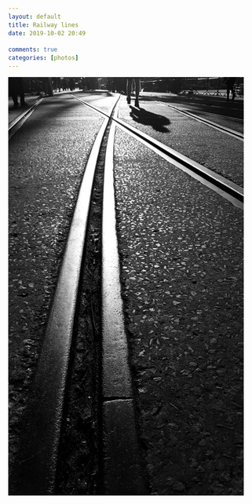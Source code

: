 ```yaml
---  
layout: default  
title: Railway lines  
date: 2019-10-02 20:49  
  
comments: true  
categories: [photos]  
---  
```

<img src="/assets/images/articles/railway.jpeg" class="responsive"><br>
